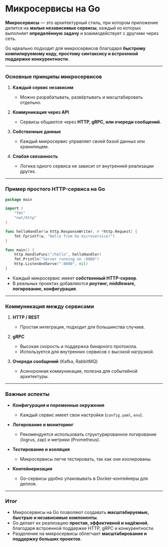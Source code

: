 # Микросервисы на Go

**Микросервисы** — это архитектурный стиль, при котором приложение делится на **малые независимые сервисы**, каждый из которых выполняет **определённую задачу** и взаимодействует с другими через сеть.

Go идеально подходит для микросервисов благодаря **быстрому компилируемому коду, простому синтаксису и встроенной поддержке конкурентности**.

---

### Основные принципы микросервисов

1. **Каждый сервис независим**

   * Можно разрабатывать, развёртывать и масштабировать отдельно.

2. **Коммуникация через API**

   * Сервисы общаются через **HTTP, gRPC, или очереди сообщений**.

3. **Собственные данные**

   * Каждый микросервис управляет своей базой данных или хранилищем.

4. **Слабая связанность**

   * Логика одного сервиса не зависит от внутренней реализации других.

---

### Пример простого HTTP-сервиса на Go

```go
package main

import (
    "fmt"
    "net/http"
)

func helloHandler(w http.ResponseWriter, r *http.Request) {
    fmt.Fprintf(w, "Hello from Go microservice!")
}

func main() {
    http.HandleFunc("/hello", helloHandler)
    fmt.Println("Server running on :8080")
    http.ListenAndServe(":8080", nil)
}
```

* Каждый микросервис имеет **собственный HTTP-сервер**.
* В реальных проектах добавляются **роутинг, middleware, логирование, конфигурация**.

---

### Коммуникация между сервисами

1. **HTTP / REST**

   * Простая интеграция, подходит для большинства случаев.

2. **gRPC**

   * Высокая скорость и поддержка бинарного протокола.
   * Используется для внутренних сервисов с высокой нагрузкой.

3. **Очереди сообщений** (Kafka, RabbitMQ)

   * Асинхронная коммуникация, полезна для событийной архитектуры.

---

### Важные аспекты

* **Конфигурация и переменные окружения**

  * Каждый сервис имеет свои настройки (`config.yaml`, `env`).

* **Логирование и мониторинг**

  * Рекомендуется использовать структурированное логирование (logrus, zap) и метрики (Prometheus).

* **Тестирование и изоляция**

  * Микросервисы легче тестировать, так как они изолированы.

* **Контейнеризация**

  * Go-сервисы удобно упаковывать в Docker-контейнеры для деплоя.

---

### Итог

* Микросервисы на Go позволяют создавать **масштабируемые, быстрые и независимые компоненты**.
* Go делает их реализацию **простая, эффективной и надёжной**, благодаря встроенной поддержке HTTP, gRPC и конкурентности.
* Разделение на микросервисы облегчает **масштабирование и поддержку больших проектов**.